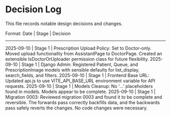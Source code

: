 # Decision Log

This file records notable design decisions and changes.

Format: Date | Stage | Decision

---
2025-09-10 | Stage 1 | Prescription Upload Policy: Set to Doctor-only. Moved upload functionality from AssistantPage to DoctorPage. Created an extensible IsDoctorOrUploader permission class for future flexibility.
2025-09-10 | Stage 1 | Django Admin: Registered Patient, Queue, and PrescriptionImage models with sensible defaults for list_display, search_fields, and filters.
2025-09-10 | Stage 1 | Frontend Base URL: Updated api.js to use VITE_API_BASE_URL environment variable for API requests.
2025-09-10 | Stage 1 | Models Cleanup: No '...' placeholders found in models. Models appear to be complete.
2025-09-10 | Stage 1 | Migration 0003: Reviewed migration 0003 and found it to be complete and reversible. The forwards pass correctly backfills data, and the backwards pass safely reverts the changes. No code changes were necessary.
